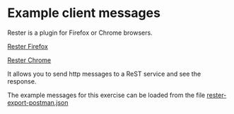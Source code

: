 # Example client messages

Rester is a plugin for Firefox or Chrome browsers. 

[Rester Firefox](https://addons.mozilla.org/en-GB/firefox/addon/rester/)

[Rester Chrome](https://chrome.google.com/webstore/detail/rester/eejfoncpjfgmeleakejdcanedmefagga?hl=en)

It allows you to send http messages to a ReST service and see the response.
 
The example messages for this exercise can be loaded from the file [rester-export-postman.json](../rester/rester-export-postman.json)